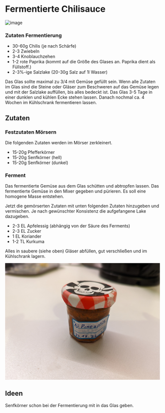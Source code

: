 # Fermentierte Chilisauce

![image](images/chilisauce/IMG_20211127_173437.jpg)

### Zutaten Fermentierung

- 30-60g Chilis (je nach Schärfe)
- 2-3 Zwiebeln
- 3-4 Knoblauchzehen
- 1-2 rote Paprika (kommt auf die Größe des Glases an. Paprika dient als Füllstoff.)
- 2-3%-ige Salzlake (20-30g Salz auf 1l Wasser)

Das Glas sollte maximal zu 3/4 mit Gemüse gefüllt sein. Wenn alle Zutaten im Glas sind die Steine oder Gläser zum Beschweren auf das Gemüse legen und mit der Salzlake auffüllen, bis alles bedeckt ist. 
Das Glas 3-5 Tage in einer dunklen und kühlen Ecke stehen lassen.
Danach nochmal ca. 4 Wochen im Kühlschrank fermentieren lassen.

## Zutaten

### Festzutaten Mörsern

Die folgenden Zutaten werden im Mörser zerkleinert.

- 15-20g Pfefferkörner 
- 15-20g Senfkörner (hell)
- 15-20g Senfkörner (dunkel)

### Ferment 

Das fermentierte Gemüse aus dem Glas schütten und abtropfen lassen. Das fermentierte Gemüse in den Mixer gegeben und pürieren. Es soll eine homogene Masse entstehen. 

Jetzt die gemörserten Zutaten mit unten folgenden Zutaten hinzugeben und vermischen. Je nach gewünschter Konsistenz die aufgefangene Lake dazugeben.

- 2-3 EL Apfelessig (abhängig von der Säure des Ferments)
- 2-3 EL Zucker
- 1 EL Koriander
- 1-2 TL Kurkuma

Alles in saubere (siehe oben) Gläser abfüllen, gut verschließen und im Kühlschrank lagern.

![image](images/chilisauce/IMG_20230511_185609383.jpg)
## Ideen

Senfkörner schon bei der Fermentierung mit in das Glas geben.